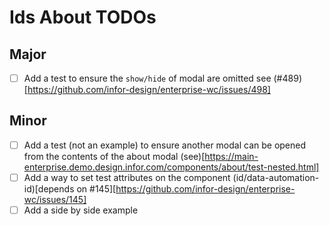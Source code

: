 # Ids About TODOs

## Major

- [ ] Add a test to ensure the `show/hide` of modal are omitted see (#489)[https://github.com/infor-design/enterprise-wc/issues/498]

## Minor

- [ ] Add a test (not an example) to ensure another modal can be opened from the contents of the about modal (see)[https://main-enterprise.demo.design.infor.com/components/about/test-nested.html]
- [ ] Add a way to set test attributes on the component (id/data-automation-id)[depends on #145][https://github.com/infor-design/enterprise-wc/issues/145]
- [ ] Add a side by side example
